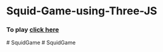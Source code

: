 # Squid-Game-using-Three-JS

### To play [click here](https://afnan47.github.io/Squid-Game-using-Three-JS/)
#   S q u i d G a m e  
 #   S q u i d G a m e  
 